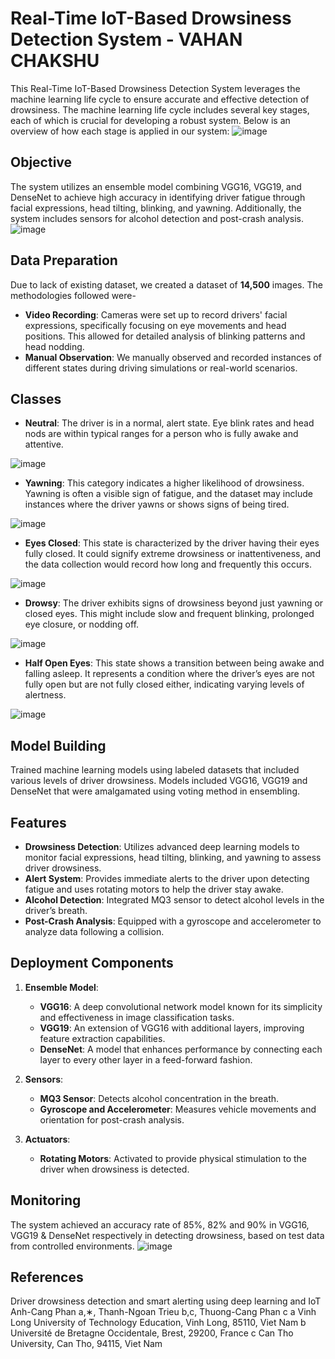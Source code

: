 # Real-Time IoT-Based Drowsiness Detection System - VAHAN CHAKSHU
This Real-Time IoT-Based Drowsiness Detection System leverages the machine learning life cycle to ensure accurate and effective detection of drowsiness. The machine learning life cycle includes several key stages, each of which is crucial for developing a robust system. Below is an overview of how each stage is applied in our system:
![image](https://github.com/user-attachments/assets/03e974dc-752f-4af8-a6c7-02d48aee3654)

## Objective
The system utilizes an ensemble model combining VGG16, VGG19, and DenseNet to achieve high accuracy in identifying driver fatigue through facial expressions, head tilting, blinking, and yawning. Additionally, the system includes sensors for alcohol detection and post-crash analysis.
![image](https://github.com/user-attachments/assets/5b03fb83-41ff-4ffe-b267-e34b42701fab)

## Data Preparation
Due to lack of existing dataset, we created a dataset of **14,500** images. The methodologies followed were-
- **Video Recording**: Cameras were set up to record drivers' facial expressions, specifically
focusing on eye movements and head positions. This allowed for detailed analysis of
blinking patterns and head nodding.
- **Manual Observation**: We manually observed and recorded instances of different
states during driving simulations or real-world scenarios. 

## Classes
- **Neutral**: The driver is in a normal, alert state. Eye blink rates and head nods are within
typical ranges for a person who is fully awake and attentive.

![image](https://github.com/user-attachments/assets/0d73d231-c7a1-4bb8-a85b-82443452002f)

- **Yawning**: This category indicates a higher likelihood of drowsiness. Yawning is often a
visible sign of fatigue, and the dataset may include instances where the driver yawns or
shows signs of being tired.

![image](https://github.com/user-attachments/assets/8cb47a47-afb8-44ee-8f8d-f3d51e3a509f)

- **Eyes Closed**: This state is characterized by the driver having their eyes fully closed. It
could signify extreme drowsiness or inattentiveness, and the data collection would record
how long and frequently this occurs.

![image](https://github.com/user-attachments/assets/9a00299d-70c7-4003-ba80-87364714513a)

- **Drowsy**: The driver exhibits signs of drowsiness beyond just yawning or closed eyes. This
might include slow and frequent blinking, prolonged eye closure, or nodding off.

![image](https://github.com/user-attachments/assets/485056d6-2a87-414e-bb92-cdefd9b60e62)

- **Half Open Eyes**: This state shows a transition between being awake and
falling asleep. It represents a condition where the driver’s eyes are not fully open but are
not fully closed either, indicating varying levels of alertness.

![image](https://github.com/user-attachments/assets/de1b35da-d694-450f-9220-ee01df84a662)

## Model Building
Trained machine learning models using labeled datasets that included various levels of driver drowsiness. Models included VGG16, VGG19 and DenseNet that were amalgamated using voting method in ensembling. 


## Features

- **Drowsiness Detection**: Utilizes advanced deep learning models to monitor facial expressions, head tilting, blinking, and yawning to assess driver drowsiness.
- **Alert System**: Provides immediate alerts to the driver upon detecting fatigue and uses rotating motors to help the driver stay awake.
- **Alcohol Detection**: Integrated MQ3 sensor to detect alcohol levels in the driver’s breath.
- **Post-Crash Analysis**: Equipped with a gyroscope and accelerometer to analyze data following a collision.

## Deployment Components

1. **Ensemble Model**:
   - **VGG16**: A deep convolutional network model known for its simplicity and effectiveness in image classification tasks.
   - **VGG19**: An extension of VGG16 with additional layers, improving feature extraction capabilities.
   - **DenseNet**: A model that enhances performance by connecting each layer to every other layer in a feed-forward fashion.

2. **Sensors**:
   - **MQ3 Sensor**: Detects alcohol concentration in the breath.
   - **Gyroscope and Accelerometer**: Measures vehicle movements and orientation for post-crash analysis.

3. **Actuators**:
   - **Rotating Motors**: Activated to provide physical stimulation to the driver when drowsiness is detected.
  
## Monitoring
The system achieved an accuracy rate of 85%, 82% and 90% in VGG16, VGG19 & DenseNet respectively in detecting drowsiness, based on test data from controlled environments.
![image](https://github.com/user-attachments/assets/b90e09e6-d8b6-406b-9e28-e0fc910e9feb)


## References
Driver drowsiness detection and smart alerting using deep learning and IoT Anh-Cang Phan a,∗, Thanh-Ngoan Trieu b,c, Thuong-Cang Phan c a Vinh Long University of Technology Education, Vinh Long, 85110, Viet Nam b Université de Bretagne Occidentale, Brest, 29200, France c Can Tho University, Can Tho, 94115, Viet Nam

